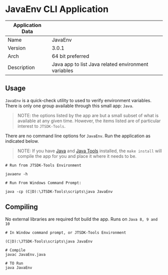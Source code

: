 # JavaEnv CLI Application

| Application Data ||
| ---| --- |
| Name        | JavaEnv |
| Version     | 3.0.1 |
| Arch        | 64 bit preferred |
| Description | Java app to list Java related environment variables|

## Usage

`JavaEnv` is a quick-check utility to used to verify environment variables. There
is only one group available through this small app: `Java`.

>NOTE: the options listed by the app are but a small subset of what is available at any given time. However, the items listed are of particular interest to `JTSDK-Tools`.

There are no command line options for `JavaEnv`. Run the application as
indicated below.

>NOTE: If you have [Java](https://github.com/KI7MT/jtsdk-dotnet-core/wiki/Install-Java) and [Java Tools](https://github.com/KI7MT/jtsdk-dotnet-core/wiki/Install-Java-Tools) installed, the `make install` will compile the app for you and place it where it
needs to be.

``` shell
# Run from JTSDK-Tools Environment

javaenv -h

# Run From Windows Command Prompt:

java -cp (C|D):\JTSDK-Tools\scripts\java JavaEnv
```

## Compiling

No external libraries are required fot build the app. Runs on `Java 8, 9 and 10`

``` shell
# In Window command prompt, or JTSDK-Tools Environment

(C|D):\JTSDK-Tools\scripts\java JavaEnv

# Compile
javac JavaEnv.java

# TO Run
java JavaEnv
```